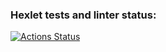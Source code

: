### Hexlet tests and linter status:
[![Actions Status](https://github.com/manzhaimaksim/rails-project-63/actions/workflows/hexlet-check.yml/badge.svg)](https://github.com/manzhaimaksim/rails-project-63/actions)